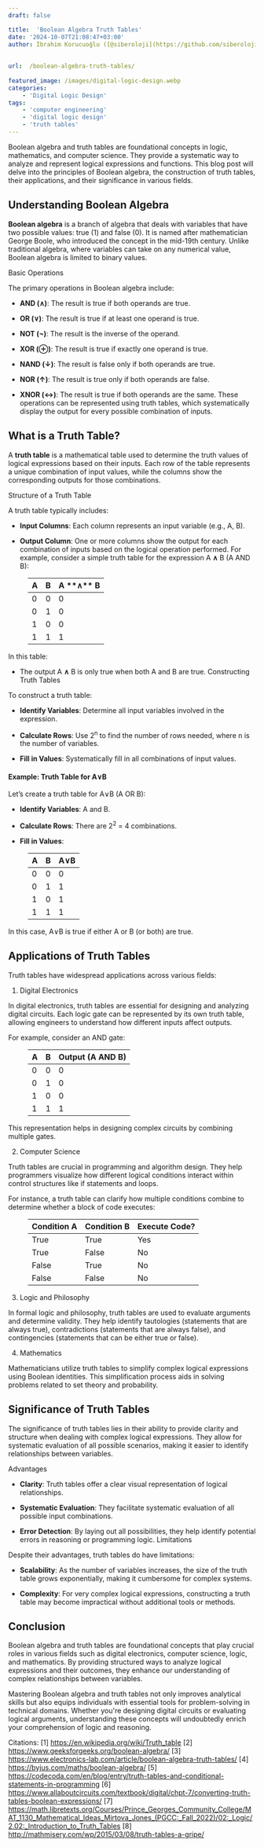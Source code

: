 ```yaml
---
draft: false

title:  'Boolean Algebra Truth Tables'
date: '2024-10-07T21:08:47+03:00'
author: İbrahim Korucuoğlu ([@siberoloji](https://github.com/siberoloji))
 
 
url:  /boolean-algebra-truth-tables/
 
featured_image: /images/digital-logic-design.webp
categories:
    - 'Digital Logic Design'
tags:
    - 'computer engineering'
    - 'digital logic design'
    - 'truth tables'
---
```



Boolean algebra and truth tables are foundational concepts in logic, mathematics, and computer science. They provide a systematic way to analyze and represent logical expressions and functions. This blog post will delve into the principles of Boolean algebra, the construction of truth tables, their applications, and their significance in various fields.



## Understanding Boolean Algebra



**Boolean algebra** is a branch of algebra that deals with variables that have two possible values: true (1) and false (0). It is named after mathematician George Boole, who introduced the concept in the mid-19th century. Unlike traditional algebra, where variables can take on any numerical value, Boolean algebra is limited to binary values.



Basic Operations



The primary operations in Boolean algebra include:


* **AND (∧)**: The result is true if both operands are true.

* **OR (∨)**: The result is true if at least one operand is true.

* **NOT (¬)**: The result is the inverse of the operand.

* **XOR (⊕)**: The result is true if exactly one operand is true.

* **NAND (↓)**: The result is false only if both operands are true.

* **NOR (↑)**: The result is true only if both operands are false.

* **XNOR (↔)**: The result is true if both operands are the same.
These operations can be represented using truth tables, which systematically display the output for every possible combination of inputs.



## What is a Truth Table?



A **truth table** is a mathematical table used to determine the truth values of logical expressions based on their inputs. Each row of the table represents a unique combination of input values, while the columns show the corresponding outputs for those combinations.



Structure of a Truth Table



A truth table typically includes:


* **Input Columns**: Each column represents an input variable (e.g., A, B).

* **Output Column**: One or more columns show the output for each combination of inputs based on the logical operation performed.
For example, consider a simple truth table for the expression A **∧** B (A AND B):


<!-- wp:table -->
<figure class="wp-block-table"><table class="has-fixed-layout"><thead><tr><th>A</th><th>B</th><th>A **∧** B</th></tr></thead><tbody><tr><td>0</td><td>0</td><td>0</td></tr><tr><td>0</td><td>1</td><td>0</td></tr><tr><td>1</td><td>0</td><td>0</td></tr><tr><td>1</td><td>1</td><td>1</td></tr></tbody></table></figure>
<!-- /wp:table -->


In this table:


* The output A **∧** B is only true when both A and B are true.
Constructing Truth Tables



To construct a truth table:


* **Identify Variables**: Determine all input variables involved in the expression.

* **Calculate Rows**: Use 2<sup>n</sup> to find the number of rows needed, where <kbd>n</kbd> is the number of variables.

* **Fill in Values**: Systematically fill in all combinations of input values.



#### Example: Truth Table for A∨B



Let’s create a truth table for A∨B (A OR B):


* **Identify Variables**: A and B.

* **Calculate Rows**: There are 2<sup>2</sup> = 4 combinations.

* **Fill in Values**:



<!-- wp:table -->
<figure class="wp-block-table"><table class="has-fixed-layout"><thead><tr><th>A</th><th>B</th><th>A∨B</th></tr></thead><tbody><tr><td>0</td><td>0</td><td>0</td></tr><tr><td>0</td><td>1</td><td>1</td></tr><tr><td>1</td><td>0</td><td>1</td></tr><tr><td>1</td><td>1</td><td>1</td></tr></tbody></table></figure>
<!-- /wp:table -->


In this case, A∨B  is true if either A or B (or both) are true.



## Applications of Truth Tables



Truth tables have widespread applications across various fields:



1. Digital Electronics



In digital electronics, truth tables are essential for designing and analyzing digital circuits. Each logic gate can be represented by its own truth table, allowing engineers to understand how different inputs affect outputs.



For example, consider an AND gate:


<!-- wp:table -->
<figure class="wp-block-table"><table class="has-fixed-layout"><thead><tr><th>A</th><th>B</th><th>Output (A AND B)</th></tr></thead><tbody><tr><td>0</td><td>0</td><td>0</td></tr><tr><td>0</td><td>1</td><td>0</td></tr><tr><td>1</td><td>0</td><td>0</td></tr><tr><td>1</td><td>1</td><td>1</td></tr></tbody></table></figure>
<!-- /wp:table -->


This representation helps in designing complex circuits by combining multiple gates.



2. Computer Science



Truth tables are crucial in programming and algorithm design. They help programmers visualize how different logical conditions interact within control structures like if statements and loops.



For instance, a truth table can clarify how multiple conditions combine to determine whether a block of code executes:


<!-- wp:table -->
<figure class="wp-block-table"><table class="has-fixed-layout"><thead><tr><th>Condition A</th><th>Condition B</th><th>Execute Code?</th></tr></thead><tbody><tr><td>True</td><td>True</td><td>Yes</td></tr><tr><td>True</td><td>False</td><td>No</td></tr><tr><td>False</td><td>True</td><td>No</td></tr><tr><td>False</td><td>False</td><td>No</td></tr></tbody></table></figure>
<!-- /wp:table -->


3. Logic and Philosophy



In formal logic and philosophy, truth tables are used to evaluate arguments and determine validity. They help identify tautologies (statements that are always true), contradictions (statements that are always false), and contingencies (statements that can be either true or false).



4. Mathematics



Mathematicians utilize truth tables to simplify complex logical expressions using Boolean identities. This simplification process aids in solving problems related to set theory and probability.



## Significance of Truth Tables



The significance of truth tables lies in their ability to provide clarity and structure when dealing with complex logical expressions. They allow for systematic evaluation of all possible scenarios, making it easier to identify relationships between variables.



Advantages


* **Clarity**: Truth tables offer a clear visual representation of logical relationships.

* **Systematic Evaluation**: They facilitate systematic evaluation of all possible input combinations.

* **Error Detection**: By laying out all possibilities, they help identify potential errors in reasoning or programming logic.
Limitations



Despite their advantages, truth tables do have limitations:


* **Scalability**: As the number of variables increases, the size of the truth table grows exponentially, making it cumbersome for complex systems.

* **Complexity**: For very complex logical expressions, constructing a truth table may become impractical without additional tools or methods.
## Conclusion



Boolean algebra and truth tables are foundational concepts that play crucial roles in various fields such as digital electronics, computer science, logic, and mathematics. By providing structured ways to analyze logical expressions and their outcomes, they enhance our understanding of complex relationships between variables.



Mastering Boolean algebra and truth tables not only improves analytical skills but also equips individuals with essential tools for problem-solving in technical domains. Whether you're designing digital circuits or evaluating logical arguments, understanding these concepts will undoubtedly enrich your comprehension of logic and reasoning.



Citations: [1] https://en.wikipedia.org/wiki/Truth_table [2] https://www.geeksforgeeks.org/boolean-algebra/ [3] https://www.electronics-lab.com/article/boolean-algebra-truth-tables/ [4] https://byjus.com/maths/boolean-algebra/ [5] https://codecoda.com/en/blog/entry/truth-tables-and-conditional-statements-in-programming [6] https://www.allaboutcircuits.com/textbook/digital/chpt-7/converting-truth-tables-boolean-expressions/ [7] https://math.libretexts.org/Courses/Prince_Georges_Community_College/MAT_1130_Mathematical_Ideas_Mirtova_Jones_(PGCC:_Fall_2022)/02:_Logic/2.02:_Introduction_to_Truth_Tables [8] http://mathmisery.com/wp/2015/03/08/truth-tables-a-gripe/

